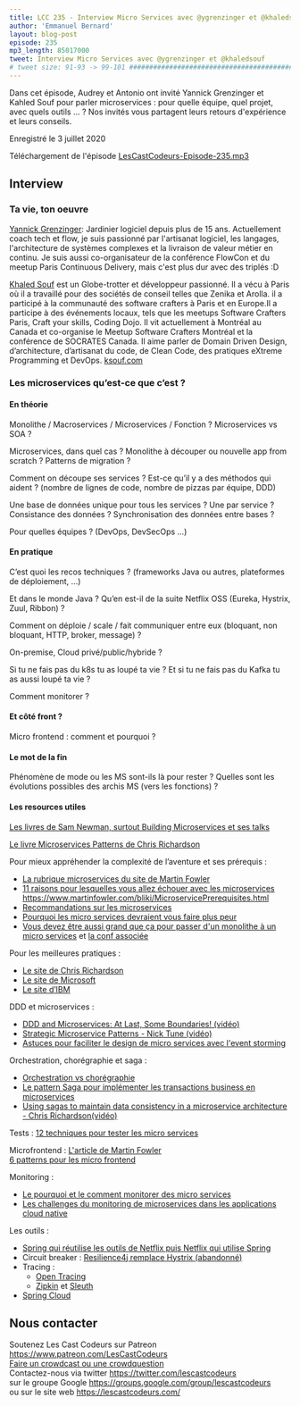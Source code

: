 ```yaml
---
title: LCC 235 - Interview Micro Services avec @ygrenzinger et @khaledsouf
author: 'Emmanuel Bernard'
layout: blog-post
episode: 235
mp3_length: 85017000
tweet: Interview Micro Services avec @ygrenzinger et @khaledsouf
# tweet size: 91-93 -> 99-101 #######################################################################
---
```

Dans cet épisode, Audrey et Antonio ont invité Yannick Grenzinger et Kahled Souf pour parler microservices : pour quelle équipe, quel projet, avec quels outils ... ? Nos invités vous partagent leurs retours d'expérience et leurs conseils.

Enregistré le 3 juillet 2020  

Téléchargement de l'épisode [LesCastCodeurs-Episode-235.mp3](http://traffic.libsyn.com/lescastcodeurs/LesCastCodeurs-Episode-235.mp3)  

## Interview

### Ta vie, ton oeuvre

[Yannick Grenzinger](https://twitter.com/ygrenzinger): Jardinier logiciel depuis plus de 15 ans. Actuellement coach tech et flow, je suis passionné par l'artisanat logiciel, les langages, l'architecture de systèmes complexes et la livraison de valeur métier en continu. Je suis aussi co-organisateur de la conférence FlowCon et du meetup Paris Continuous Delivery, mais c'est plus dur avec des triplés :D  

[Khaled Souf](https://twitter.com/khaledsouf) est un Globe-trotter et développeur passionné. Il a vécu à Paris où il a travaillé pour des sociétés de conseil telles que Zenika et Arolla. il a participé à la communauté des software crafters à Paris et en Europe.Il a participe à des événements locaux, tels que les meetups Software Crafters Paris, Craft your skills, Coding Dojo. Il vit actuellement à Montréal au Canada et co-organise le Meetup Software Crafters Montréal et la conférence de SOCRATES Canada. Il aime parler de Domain Driven Design, d’architecture, d’artisanat du code, de Clean Code, des pratiques eXtreme Programming et DevOps. [ksouf.com](https://ksouf.com)  

### Les microservices qu’est-ce que c’est ? 

#### En théorie

Monolithe / Macroservices / Microservices / Fonction ? Microservices vs SOA ?

Microservices, dans quel cas ? Monolithe à découper ou nouvelle app from scratch ? Patterns de migration ?

Comment on découpe ses services ? Est-ce qu’il y a des méthodos qui aident ? (nombre de lignes de code, nombre de pizzas par équipe, DDD)

Une base de données unique pour tous les services ? Une par service ? Consistance des données ? Synchronisation des données entre bases ?

Pour quelles équipes ? (DevOps, DevSecOps ...) 

#### En pratique

C’est quoi les recos techniques ? (frameworks Java ou autres, plateformes de déploiement, ...) 

Et dans le monde Java ? Qu’en est-il de la suite Netflix OSS (Eureka, Hystrix, Zuul, Ribbon) ? 

Comment on déploie / scale / fait communiquer entre eux (bloquant, non bloquant, HTTP, broker, message) ?

On-premise, Cloud privé/public/hybride ?

Si tu ne fais pas du k8s tu as loupé ta vie ? Et si tu ne fais pas du Kafka tu as aussi loupé ta vie ?

Comment monitorer ?

#### Et côté front ? 

Micro frontend : comment et pourquoi ? 

#### Le mot de la fin

Phénomène de mode ou les MS sont-ils là pour rester ? Quelles sont les évolutions possibles des archis MS (vers les fonctions) ?

#### Les resources utiles

[Les livres de Sam Newman, surtout Building Microservices et ses talks](https://samnewman.io/talks/)  

[Le livre Microservices Patterns de Chris Richardson](https://www.manning.com/books/microservices-patterns)  

Pour mieux appréhender la complexité de l’aventure et ses prérequis :

* [La rubrique microservices du site de Martin Fowler](https://www.martinfowler.com/microservices/)  
* [11 raisons pour lesquelles vous allez échouer avec les microservices](https://medium.com/xebia-engineering/11-reasons-why-you-are-going-to-fail-with-microservices-29b93876268b)  
https://www.martinfowler.com/bliki/MicroservicePrerequisites.html
* [Recommandations sur les microservices](https://www.infoq.com/news/2019/03/microservices-recommendations/)    
* [Pourquoi les micro services devraient vous faire plus peur](https://medium.com/@bghuston/why-microservices-should-scare-you-more-556ab8f3fdb2)  
* [Vous devez être aussi grand que ça pour passer d'un monolithe à un micro services](https://medium.com/@ygrenzinger/you-need-to-be-this-tall-to-go-from-monolith-to-microservices-part-1-be0835ff380b) et [la conf associée](https://www.youtube.com/watch?v=dr757aMEBko)  

Pour les meilleures pratiques :

* [Le site de Chris Richardson](https://microservices.io/index.html)  
* [Le site de Microsoft](https://docs.microsoft.com/en-us/azure/architecture/patterns/)  
* [Le site d’IBM](https://www.ibm.com/cloud/learn/microservices)  

DDD et microservices : 

* [DDD and Microservices: At Last, Some Boundaries! (vidéo)](https://www.youtube.com/watch?v=sFCgXH7DwxM)  
* [Strategic Microservice Patterns - Nick Tune (vidéo)](https://www.youtube.com/watch?v=ZZXMMnV3EoU)  
* [Astuces pour faciliter le design de micro services avec l'event storming](https://medium.com/nick-tune-tech-strategy-blog/eventstorming-modelling-tips-to-facilitate-microservice-design-1b1b0b838efc)

Orchestration, chorégraphie et saga : 

* [Orchestration vs chorégraphie](https://stackoverflow.com/questions/4127241/orchestration-vs-choreography)  
* [Le pattern Saga pour implémenter les transactions business en microservices](https://blog.couchbase.com/saga-pattern-implement-business-transactions-using-microservices-part/)  
* [Using sagas to maintain data consistency in a microservice architecture - Chris Richardson(vidéo)](https://www.youtube.com/watch?v=YPbGW3Fnmbc)  

Tests :
[12 techniques pour tester les micro services](https://www.infoq.com/articles/twelve-testing-techniques-microservices-intro/)  

Microfrontend : 
[L'article de Martin Fowler](https://martinfowler.com/articles/micro-frontends.html)  
[6 patterns pour les micro frontend](https://blog.bitsrc.io/6-patterns-for-microfrontends-347ae0017ec0)  

Monitoring : 

* [Le pourquoi et le comment monitorer des micro services](https://thenewstack.io/the-hows-whys-and-whats-of-monitoring-microservices/)  
* [Les challenges du monitoring de microservices dans les applications cloud native](https://medium.com/@YuriShkuro/observability-challenges-in-microservices-and-cloud-native-applications-72857f9d03af)  

Les outils : 

* [Spring qui réutilise les outils de Netflix puis Netflix qui utilise Spring](https://netflixtechblog.com/netflix-oss-and-spring-boot-coming-full-circle-4855947713a0)  
* Circuit breaker : [Resilience4j remplace Hystrix (abandonné)](https://resilience4j.readme.io/docs)  
* Tracing :
    * [Open Tracing](https://opentracing.io/docs/overview/what-is-tracing/)  
    * [Zipkin](https://zipkin.io/) et [Sleuth](https://spring.io/projects/spring-cloud-sleuth)  
* [Spring Cloud](https://spring.io/projects/spring-cloud)  

## Nous contacter

Soutenez Les Cast Codeurs sur Patreon <https://www.patreon.com/LesCastCodeurs>  
[Faire un crowdcast ou une crowdquestion](https://lescastcodeurs.com/crowdcasting/)  
Contactez-nous via twitter <https://twitter.com/lescastcodeurs>  
sur le groupe Google <https://groups.google.com/group/lescastcodeurs>  
ou sur le site web <https://lescastcodeurs.com/>
